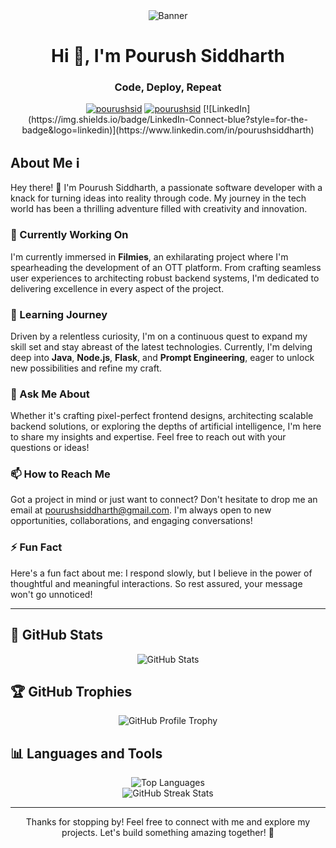 <div align="center">
  <img src="https://github.com/pourushsiddharth/pourushsiddharth/blob/main/assets/banner.png" alt="Banner">
</div>

<h1 align="center">Hi 👋, I'm Pourush Siddharth</h1>
<h3 align="center">Code, Deploy, Repeat</h3>

<p align="center"> 
  <a href="https://twitter.com/pourushsid" target="blank"><img src="https://img.shields.io/twitter/follow/pourushsid?logo=twitter&style=for-the-badge" alt="pourushsid" /></a> 
  <a href="https://www.linkedin.com/in/pourushsiddharth" target="blank"><img src="https://img.shields.io/badge/LinkedIn-Connect-blue?style=for-the-badge&logo=linkedin" alt="pourushsid" /></a> 
  [![LinkedIn](https://img.shields.io/badge/LinkedIn-Connect-blue?style=for-the-badge&logo=linkedin)](https://www.linkedin.com/in/pourushsiddharth)

</p>

## About Me ℹ️

Hey there! 👋 I'm Pourush Siddharth, a passionate software developer with a knack for turning ideas into reality through code. My journey in the tech world has been a thrilling adventure filled with creativity and innovation.

### 🔭 Currently Working On

I'm currently immersed in **Filmies**, an exhilarating project where I'm spearheading the development of an OTT platform. From crafting seamless user experiences to architecting robust backend systems, I'm dedicated to delivering excellence in every aspect of the project.

### 🌱 Learning Journey

Driven by a relentless curiosity, I'm on a continuous quest to expand my skill set and stay abreast of the latest technologies. Currently, I'm delving deep into **Java**, **Node.js**, **Flask**, and **Prompt Engineering**, eager to unlock new possibilities and refine my craft.

### 💬 Ask Me About

Whether it's crafting pixel-perfect frontend designs, architecting scalable backend solutions, or exploring the depths of artificial intelligence, I'm here to share my insights and expertise. Feel free to reach out with your questions or ideas!

### 📫 How to Reach Me

Got a project in mind or just want to connect? Don't hesitate to drop me an email at pourushsiddharth@gmail.com. I'm always open to new opportunities, collaborations, and engaging conversations!

### ⚡ Fun Fact

Here's a fun fact about me: I respond slowly, but I believe in the power of thoughtful and meaningful interactions. So rest assured, your message won't go unnoticed!

---



## 🚀 GitHub Stats

<div align="center">
  <img src="https://github-readme-stats.vercel.app/api?username=pourushsiddharth&show_icons=true&locale=en&theme=algolia" alt="GitHub Stats" />
</div>

## 🏆 GitHub Trophies

<div align="center">
  <img src="https://github-profile-trophy.vercel.app/?username=pourushsiddharth&theme=algolia" alt="GitHub Profile Trophy" />
</div>


## 📊 Languages and Tools

<div align="center">
  <img src="https://github-readme-stats.vercel.app/api/top-langs/?username=pourushsiddharth&layout=compact&theme=algolia" alt="Top Languages" />
</div>

<div align="center">
  <img src="https://github-readme-streak-stats.herokuapp.com/?user=pourushsiddharth&theme=algolia" alt="GitHub Streak Stats" />
</div>

---

<div align="center">
  <p>Thanks for stopping by! Feel free to connect with me and explore my projects. Let's build something amazing together! 🚀</p>
</div>
